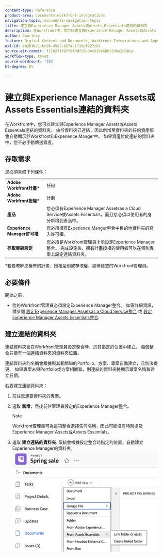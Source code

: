 ```yaml
---
content-type: reference
product-area: documents;workfront-integrations
navigation-topic: documents-navigation-topic
title: 建立與Experience Manager Assets或Assets Essentials連結的資料夾
description: 在Workfront中，您可以建立與Experience Manager Assets或Assets Essentials連結的資料夾。
author: Courtney
feature: Digital Content and Documents, Workfront Integrations and Apps
exl-id: eb2b3b21-bc0b-45d3-85fa-1715cf927cb7
source-git-commit: f12b271f87f9f0dfc5a04c019466b83dbe2b08ca
workflow-type: tm+mt
source-wordcount: '383'
ht-degree: 0%

---
```


# 建立與Experience Manager Assets或Assets Essentials連結的資料夾

在Workfront中，您可以建立與Experience Manager Assets或Assets Essentials連結的資料夾。 由於資料夾已連結，因此新增至資料夾的任何資產都會自動顯示於Workfront和Experience Manger中。 如果資產位於連結的資料夾中，您不必手動傳送資產。


## 存取需求

您必須具備下列條件：

<table>
  <tr>
   <td><strong>Adobe Workfront計畫*</strong>
   </td>
   <td>任何
   </td>
  </tr>
  <tr>
   <td><strong>Adobe Workfront授權*</strong>
   </td>
   <td>計劃
   </td>
  </tr>
  <tr>
   <td><strong>產品</strong>
   </td>
   <td>您必須有Experience Manager Assetsas a Cloud Service或Assets Essentials，而且您必須以使用者的身分新增到產品中。
   </td>
  </tr>
  <tr>
   <td><strong>Experience Manager許可權</strong>
   </td>
   <td>您必須擁有Experience Manger整合中目的地資料夾的寫入許可權。
   </td>
  </tr>
  <tr>
   <td><strong>存取層級設定</strong>
   </td>
   <td>您必須是Workfront管理員才能設定Experience Manager整合。 完成設定後，擁有計畫授權的使用者可以在個別專案上設定連結資料夾。
   </td>
  </tr>
</table>


*若要瞭解您擁有的計畫、授權型別或存取權，請聯絡您的Workfront管理員。


## 必要條件

開始之前，

* 您的Workfront管理員必須設定Experience Manager整合。 如需詳細資訊，請參閱 [設定Experience Manager Assetsas a Cloud Service整合](/help/quicksilver/administration-and-setup/configure-integrations/configure-aacs-integration.md) 或 [設定Experience Manager Assets Essentials整合](/help/quicksilver/documents/adobe-workfront-for-experience-manager-assets-essentials/setup-asset-essentials.md).


## 建立連結的資料夾

連結資料夾會在Workfront管理員設定整合時，於其指定的位置中建立。 每個整合只能有一個連結資料夾的資料夾位置。

連結資料夾的名稱會根據與其相關聯的Portfolio、方案、專案自動建立，且無法變更。 如果專案未與Portfolio或方案相關聯，則連結的資料夾將顯示專案名稱和建立日期。

若要建立連結資料夾：



1. 前往您想要資料夾的專案。
1. 選取 **新增**，然後前往管理員設定的Experience Manager整合。
   >[!NOTE]
   >
   >Workfront管理員可為這項整合選擇任何名稱，因此可能沒有特別提及Experience Manager Assets或Assets Essentials。

1. 選取 **建立連結的資料夾**. 系統會根據設定整合時指定的位置，自動建立Experience Manager的資料夾。
   ![建立連結的資料夾](assets/linked-folder.png)
